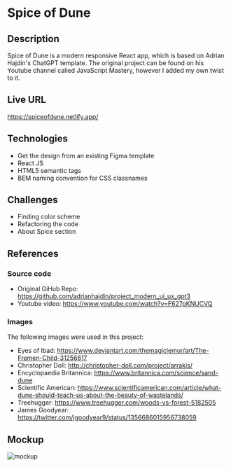# Spice of Dune

## Description

Spice of Dune is a modern responsive React app, which is based on Adrian Hajdin's ChatGPT template. The original project can be found on his Youtube channel called JavaScript Mastery, however I added my own twist to it.

## Live URL
https://spiceofdune.netlify.app/

## Technologies
* Get the design from an existing Figma template
* React JS
* HTML5 semantic tags
* BEM naming convention for CSS classnames

## Challenges
* Finding color scheme
* Refactoring the code
* About Spice section


## References

### Source code
* Original GiHub Repo: https://github.com/adrianhajdin/project_modern_ui_ux_gpt3
* Youtube video: https://www.youtube.com/watch?v=F627pKNUCVQ 

### Images
The following images were used in this project:
* Eyes of Ibad: https://www.deviantart.com/themagiclemur/art/The-Fremen-Child-31256617 
* Christopher Doll: http://christopher-doll.com/project/arrakis/
* Encyclopaedia Britannica: https://www.britannica.com/science/sand-dune
* Scientific American: https://www.scientificamerican.com/article/what-dune-should-teach-us-about-the-beauty-of-wastelands/
* Treehugger: https://www.treehugger.com/woods-vs-forest-5182505
* James Goodyear: https://twitter.com/jgoodyear9/status/1356686015956738059

## Mockup
![mockup](src/assets/mockup/mockup.png)
